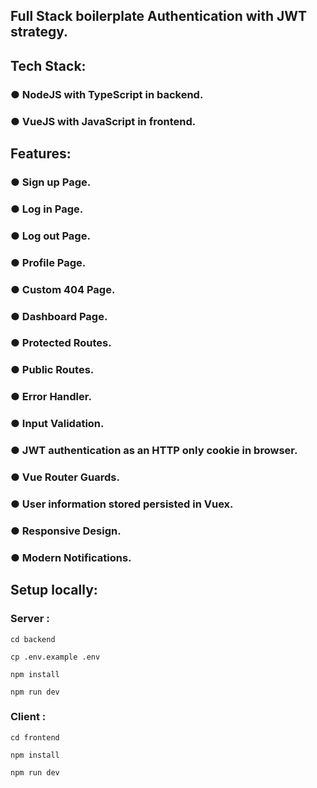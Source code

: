 ## Full Stack boilerplate Authentication with JWT strategy.
## Tech Stack: 
### ● NodeJS with TypeScript in backend.
### ● VueJS with JavaScript in frontend.
## Features:
### ● Sign up Page.
### ● Log in Page.
### ● Log out Page.
### ● Profile Page.
### ● Custom 404 Page.
### ● Dashboard Page.
### ● Protected Routes.
### ● Public Routes.
### ● Error Handler.
### ● Input Validation.
### ● JWT authentication as an HTTP only cookie in browser.
### ● Vue Router Guards.
### ● User information stored persisted in Vuex.
### ● Responsive Design.
### ● Modern Notifications.


## Setup locally:

### Server :

```
cd backend
```

```
cp .env.example .env
```

```
npm install
```

```
npm run dev
```
### Client :
```
cd frontend
```

```
npm install
```

```
npm run dev
```
